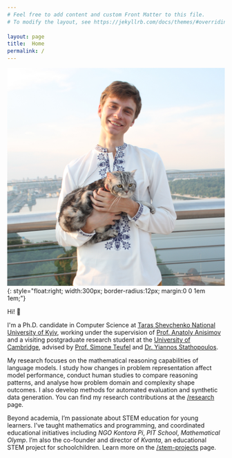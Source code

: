 ```yaml
---
# Feel free to add content and custom Front Matter to this file.
# To modify the layout, see https://jekyllrb.com/docs/themes/#overriding-theme-defaults

layout: page
title:  Home
permalink: /
---
```


<link rel="stylesheet" href="{{ '/assets/css/custom.css' | relative_url }}">

![Andrii Nikolaiev](images/prof_pic.jpg){: style="float:right; width:300px; border-radius:12px; margin:0 0 1em 1em;"}

Hi! 👋

I'm a Ph.D. candidate in Computer Science at [Taras Shevchenko National University of Kyiv](https://knu.ua/en/), working under the supervision of [Prof. Anatoly Anisimov](https://dblp.org/pid/72/5294.html) and a visiting postgraduate research student at the [University of Cambridge](https://www.cst.cam.ac.uk/), advised by [Prof. Simone Teufel](https://www.cl.cam.ac.uk/~sht25/) and [Dr. Yiannos Stathopoulos](https://www.cl.cam.ac.uk/~yas23/).

My research focuses on the mathematical reasoning capabilities of language models. I study how changes in problem representation affect model performance, conduct human studies to compare reasoning patterns, and analyse how problem domain and complexity shape outcomes. I also develop methods for automated evaluation and synthetic data generation. You can find my research contributions at the [/research](/research) page.

Beyond academia, I’m passionate about STEM education for young learners. I’ve taught mathematics and programming, and coordinated educational initiatives including _NGO Kontora Pi_, _PIT School_, _Mathematical Olymp_. I’m also the co-founder and director of _Kvanta_, an educational STEM project for schoolchildren. Learn more on the [/stem-projects](/stem-projects) page.
